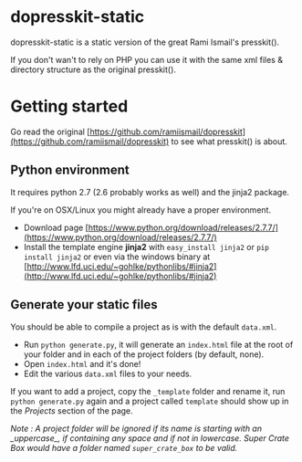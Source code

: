 dopresskit-static
=================

dopresskit-static is a static version of the great Rami Ismail's presskit().

If you don't wan't to rely on PHP you can use it with the same xml files & directory structure as the original presskit().

# Getting started
Go read the original [https://github.com/ramiismail/dopresskit](https://github.com/ramiismail/dopresskit) to see what presskit() is about.

## Python environment
It requires python 2.7 (2.6 probably works as well) and the jinja2 package.

If you're on OSX/Linux you might already have a proper environment.

* Download page [https://www.python.org/download/releases/2.7.7/](https://www.python.org/download/releases/2.7.7/)
* Install the template engine **jinja2** with `easy_install jinja2` or `pip install jinja2` or even via the windows binary at [http://www.lfd.uci.edu/~gohlke/pythonlibs/#jinja2](http://www.lfd.uci.edu/~gohlke/pythonlibs/#jinja2)

## Generate your static files
You should be able to compile a project as is with the default `data.xml`.

* Run `python generate.py`, it will generate an `index.html` file at the root of your folder and in each of the project folders (by default, none).
* Open `index.html` and it's done!
* Edit the various `data.xml` files to your needs.

If you want to add a project, copy the `_template` folder and rename it, run `python generate.py` again and a project called `template` should show up in the *Projects* section of the page.

*Note : A project folder will be ignored if its name is starting with an \_uppercase_, if containing any space and if not in lowercase. *Super Crate Box* would have a folder named `super_crate_box` to be valid.*
